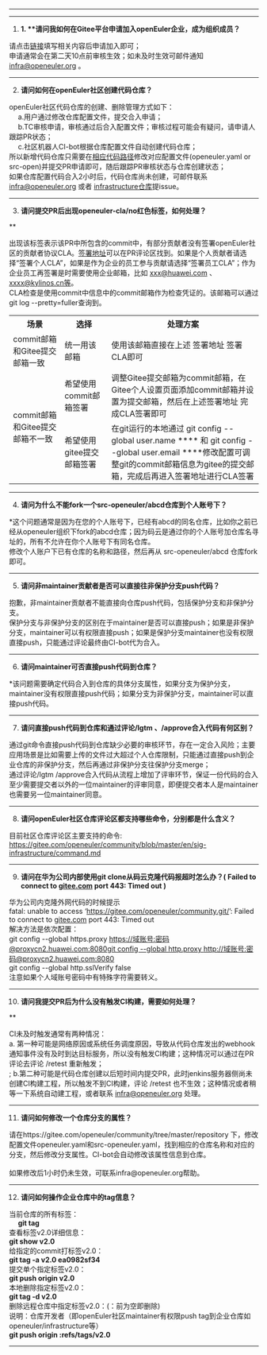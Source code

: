 ---

<hr>
<ol>
<li><strong>1. **请问我如何在Gitee平台申请加入openEuler企业，成为组织成员？</strong></li>
</ol>
<p>请点击<a href="https://gitee.com/open_euler?invite=4bd118cb5f4df496e21ea1ec9e8869651b2ce9d26bfd5c778e7cde0b62298f898e2a5d1b1b807987439bc1f65eaa0278c7020ae0c4723881">链接</a>填写相关内容后申请加入即可；<br>
申请通常会在第二天10点前审核生效；如未及时生效可邮件通知 <a href="mailto:infra@openeuler.org">infra@openeuler.org</a> 。</p>
<hr>
<ol start="2">
<li><strong>请问如何在openEuler社区创建代码仓库？</strong></li>
</ol>
<p>openEuler社区代码仓库的创建、删除管理方式如下：<br>
  a.用户通过修改仓库配置文件，提交合入申请；<br>
  b.TC审核申请，审核通过后合入配置文件；审核过程可能会有疑问，请申请人跟踪PR状态；<br>
  c.社区机器人CI-bot根据仓库配置文件自动创建代码仓库；<br>
所以新增代码仓库只需要在<a href="https://gitee.com/openeuler/community/tree/master/repository">相应代码路径</a>修改对应配置文件(openeuler.yaml or src-open)并提交PR申请即可，随后跟踪PR审核状态与仓库创建状态；<br>
如果仓库配置代码合入2小时后，代码仓库尚未创建，可邮件联系 <a href="mailto:infra@openeuler.org">infra@openeuler.org</a> 或者 <a href="https://gitee.com/openeuler/infrastructure">infrastructure仓库</a>提issue。</p>
<hr>
<ol start="3">
<li><strong>请问提交PR后出现openeuler-cla/no红色标签，如何处理？</strong></li>
</ol>
<p>**

出现该标签表示该PR中所包含的commit中，有部分贡献者没有签署openEuler社区的贡献者协议CLA。<a href="https://clasign.osinfra.cn/sign/Z2l0ZWUlMkZvcGVuZXVsZXI=">签署地址</a>可以在PR评论区找到。如果是个人贡献者请选择“签署个人CLA”，如果是作为企业的员工参与贡献请选择“签署员工CLA”；作为企业员工再签署是时需要使用企业邮箱，比如 <a href="mailto:xxx@huawei.com">xxx@huawei.com</a> 、xxxx@kylinos.cn等。<br>
CLA检查是使用commit中信息中的commit邮箱作为检查凭证的。该邮箱可以通过git log --pretty=fuller查询到。</p>
<table>
<tbody><tr>
<th>场景</th>
<th>选择</th>
<th>处理方案</th>
</tr>
<tr>
<td>commit邮箱和Gitee提交邮箱一致</td>
<td>统一用该邮箱</td>
<td>使用该邮箱直接在上述 签署地址 签署CLA即可</td>
</tr>
<tr>
<td rowspan="2">commit邮箱和Gitee提交邮箱不一致</td>
<td>希望使用commit邮箱签署</td>
<td>调整Gitee提交邮箱为commit邮箱，在Gitee个人设置页面添加commit邮箱并设置为提交邮箱，然后在上述签署地址 完成CLA签署即可</td>
</tr>
<tr>
<td>希望使用gitee提交邮箱签署</td>
<td>在git运行的本地通过 git config --global user.name **** 和 git config --global user.email ****修改配置可调整git的commit邮箱信息为gitee的提交邮箱，完成后再进入签署地址进行CLA签署</td>
</tr>
</tbody>
</table>
<hr>
<ol start="4">
<li><strong>请问为什么不能fork一个src-openeuler/abcd仓库到个人账号下？</strong></li>
</ol>
<p>*这个问题通常是因为在您的个人账号下，已经有abcd的同名仓库，比如你之前已经从openeuler组织下fork的abcd仓库；因为码云是通过你的个人账号加仓库名寻址的，所有不允许在你个人账号下有同名仓库。<br>
修改个人账户下已有仓库的名称和路径，然后再从 src-openeuler/abcd 仓库fork即可。</p>
<hr>
<ol start="5">
<li><strong>请问非maintainer贡献者是否可以直接往非保护分支push代码？</strong></li>
</ol>
<p>抱歉，非maintainer贡献者不能直接向仓库push代码，包括保护分支和非保护分支。<br>
保护分支与非保护分支的区别在于maintainer是否可以直接push；如果是非保护分支，maintainer可以有权限直接push；如果是保护分支maintainer也没有权限直接push，只能通过评论最终由CI-bot代为合入。</p>
<hr>
<ol start="6">
<li><strong>请问maintainer可否直接push代码到仓库？</strong></li>
</ol>
<p>*该问题需要确定代码合入到仓库的具体分支属性，如果分支为保护分支，maintainer没有权限直接push代码；如果分支为非保护分支，maintainer可以直接push代码。</p>
<hr>
<ol start="7">
<li><strong>请问直接push代码到仓库和通过评论/lgtm 、/approve合入代码有何区别？</strong></li>
</ol>
<p>通过git命令直接push代码到仓库缺少必要的审核环节，存在一定合入风险；主要应用场景是比如需要上传的文件过大超过个人仓库限制，只能通过直接push到企业仓库的非保护分支，然后再通过非保护分支往保护分支merge；<br>通过评论/lgtm /approve合入代码从流程上增加了评审环节，保证一份代码的合入至少需要提交者以外的一位maintainer的评审同意，即便提交者本人是maintainer也需要另一位maintainer同意。</p>
<hr>
<ol start="8">
<li><strong>请问openEuler社区仓库评论区都支持哪些命令，分别都是什么含义？</strong></li>
</ol>
<p>目前社区仓库评论区主要支持的命令:<br>
<a href="https://gitee.com/openeuler/community/blob/master/en/sig-infrastructure/command.md">https://gitee.com/openeuler/community/blob/master/en/sig-infrastructure/command.md</a></p>
<hr>
<ol start="9">
<li><strong>请问在华为公司内部使用git clone从码云克隆代码报超时怎么办？( Failed to connect to <a href="http://gitee.com">gitee.com</a> port 443: Timed out )</strong></li>
</ol>
<p>华为公司内克隆外网代码的时候提示<br>fatal: unable to access ‘<a href="https://gitee.com/openeuler/community.git/">https://gitee.com/openeuler/community.git/</a>’: Failed to connect to <a href="http://gitee.com">gitee.com</a> port 443: Timed out<br>解决方法是依次配置：<br>git config --global https.proxy <a href="https://%E5%9F%9F%E8%B4%A6%E5%8F%B7:%E5%AF%86%E7%A0%81@proxycn2.huawei.com:8080">https://域账号:密码@proxycn2.huawei.com:8080git config --global http.proxy <a href="http://%E5%9F%9F%E8%B4%A6%E5%8F%B7:%E5%AF%86%E7%A0%81@proxycn2.huawei.com:8080">http://域账号:密码@proxycn2.huawei.com:8080</a><br>
git config --global http.sslVerify false<br>注意如果个人域账号密码中有特殊字符需要转义。</p>
<hr>
<ol start="10">
<li><strong>请问我提交PR后为什么没有触发CI构建，需要如何处理？</strong></li>
</ol>
<p>**

CI未及时触发通常有两种情况：<br> a. 第一种可能是网络原因或系统任务调度原因，导致从代码仓库发出的webhook通知事件没有及时到达目标服务，所以没有触发CI构建；这种情况可以通过在PR评论去评论 /retest 重新触发；<br>; b.第二种可能是代码仓库创建以后短时间内提交PR，此时jenkins服务器侧尚未创建CI构建工程，所以触发不到CI构建，评论 /retest 也不生效；这种情况或者稍等一下系统自动建工程，或者联系 <a href="mailto:infra@openeuler.org">infra@openeuler.org</a> 处理。</p>
<hr>
<ol start="11">
<li><strong>请问如何修改一个仓库分支的属性？</strong></li>
</ol>
<p>请在https://gitee.com/openeuler/community/tree/master/repository 下，修改配置文件openeuler.yaml和src-openeuler.yaml，找到相应的仓库名称和对应的分支，然后修改分支属性。CI-bot会自动修改该属性信息到仓库。<br><br>如果修改后1小时仍未生效，可联系infra@openeuler.org帮助。</p>
<hr>

<ol start="12">
<li><strong>请问如何操作企业仓库中的tag信息？</strong></li>
</ol>
<p>当前仓库的所有标签：<br>
  <b> git tag </b><br>
  查看标签v2.0详细信息：<br>
  <b>git show v2.0 </b><br>
  给指定的commit打标签v2.0：<br>
  <b>git tag -a v2.0 ea0982sf34 </b><br>
  提交单个指定标签v2.0：<br>
  <b>git push origin v2.0 </b><br>
  本地删除指定标签v2.0：</b><br>
  <b>git tag -d v2.0 </b><br>
  删除远程仓库中指定标签v2.0：(：前为空即删除) <br> 
  说明：仓库开发者（即openEuler社区maintainer有权限push tag到企业仓库如openeuler/infrastructure等） <br>
  <b>git push origin :refs/tags/v2.0 </b><br></p>
<hr>
